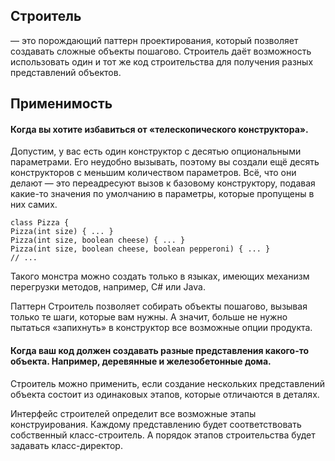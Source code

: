 ## Строитель

— это порождающий паттерн проектирования, который позволяет создавать сложные объекты пошагово. Строитель даёт
возможность использовать один и тот же код строительства для получения разных представлений объектов.

## Применимость

#### Когда вы хотите избавиться от «телескопического конструктора».

Допустим, у вас есть один конструктор с десятью опциональными параметрами. Его неудобно вызывать, поэтому вы создали ещё
десять конструкторов с меньшим количеством параметров. Всё, что они делают — это переадресуют вызов к базовому
конструктору, подавая какие-то значения по умолчанию в параметры, которые пропущены в них самих.

````
class Pizza {
Pizza(int size) { ... }
Pizza(int size, boolean cheese) { ... }
Pizza(int size, boolean cheese, boolean pepperoni) { ... }
// ... 
````

Такого монстра можно создать только в языках, имеющих механизм перегрузки методов, например, C# или Java.

Паттерн Строитель позволяет собирать объекты пошагово, вызывая только те шаги, которые вам нужны. А значит, больше не
нужно пытаться «запихнуть» в конструктор все возможные опции продукта.

#### Когда ваш код должен создавать разные представления какого-то объекта. Например, деревянные и железобетонные дома.

Строитель можно применить, если создание нескольких представлений объекта состоит из одинаковых этапов, которые
отличаются в деталях.

Интерфейс строителей определит все возможные этапы конструирования. Каждому представлению будет соответствовать
собственный класс-строитель. А порядок этапов строительства будет задавать класс-директор.
